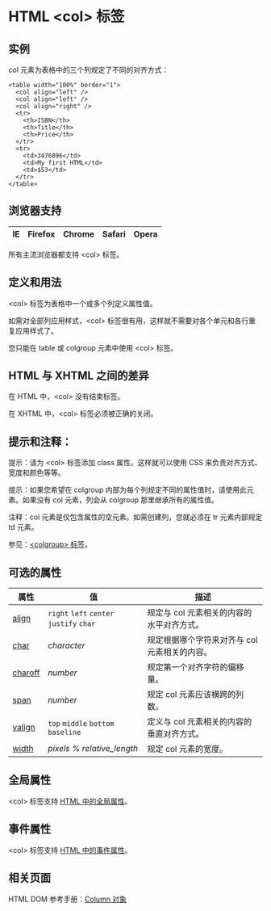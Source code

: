 # HTML &lt;col&gt; 标签

## 实例

col 元素为表格中的三个列规定了不同的对齐方式：

```
<table width="100%" border="1">
  <col align="left" />
  <col align="left" />
  <col align="right" />
  <tr>
    <th>ISBN</th>
    <th>Title</th>
    <th>Price</th>
  </tr>
  <tr>
    <td>3476896</td>
    <td>My first HTML</td>
    <td>$53</td>
  </tr>
</table>

```



## 浏览器支持

| IE | Firefox | Chrome | Safari | Opera |
| --- | --- | --- | --- | --- |

所有主流浏览器都支持 &lt;col&gt; 标签。

## 定义和用法

&lt;col&gt; 标签为表格中一个或多个列定义属性值。

如需对全部列应用样式，&lt;col&gt; 标签很有用，这样就不需要对各个单元和各行重复应用样式了。

您只能在 table 或 colgroup 元素中使用 &lt;col&gt; 标签。

## HTML 与 XHTML 之间的差异

在 HTML 中，&lt;col&gt; 没有结束标签。

在 XHTML 中，&lt;col&gt; 标签必须被正确的关闭。

## 提示和注释：

提示：请为 &lt;col&gt; 标签添加 class 属性。这样就可以使用 CSS 来负责对齐方式、宽度和颜色等等。

提示：如果您希望在 colgroup 内部为每个列规定不同的属性值时，请使用此元素。如果没有 col 元素，列会从 colgroup 那里继承所有的属性值。

注释：col 元素是仅包含属性的空元素。如需创建列，您就必须在 tr 元素内部规定 td 元素。

参见：[&lt;colgroup&gt; 标签](/tags/tag_colgroup.asp "HTML &lt;colgroup&gt; 标签")。

## 可选的属性

| 属性 | 值 | 描述 |
| --- | --- | --- |
| [align](/tags/att_col_align.asp "HTML &lt;col&gt; 标签的 align 属性") |   `right`   `left`   `center`   `justify`   `char` | 规定与 col 元素相关的内容的水平对齐方式。 |
| [char](/tags/att_col_char.asp "HTML &lt;col&gt; 标签的 char 属性") | _character_ | 规定根据哪个字符来对齐与 col 元素相关的内容。 |
| [charoff](/tags/att_col_charoff.asp "HTML &lt;col&gt; 标签的 charoff 属性") | _number_ | 规定第一个对齐字符的偏移量。 |
| [span](/tags/att_col_span.asp "HTML &lt;col&gt; 标签的 span 属性") | _number_ | 规定 col 元素应该横跨的列数。 |
| [valign](/tags/att_col_valign.asp "HTML &lt;col&gt; 标签的 valign 属性") |   `top`   `middle`   `bottom`   `baseline` | 定义与 col 元素相关的内容的垂直对齐方式。 |
| [width](/tags/att_col_width.asp "HTML &lt;col&gt; 标签的 width 属性") |   _pixels_   _%_   *relative_length* | 规定 col 元素的宽度。 |

## 全局属性

&lt;col&gt; 标签支持 [HTML 中的全局属性](/tags/html_ref_standardattributes.asp)。

## 事件属性

&lt;col&gt; 标签支持 [HTML 中的事件属性](/tags/html_ref_eventattributes.asp)。

## 相关页面

HTML DOM 参考手册：[Column 对象](/jsref/dom_obj_col.asp "HTML DOM Column 对象")
